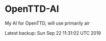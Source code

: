 # OpenTTD-AI
My AI for OpenTTD, will use primarily air

Latest backup: Sun Sep 22 11:31:02 UTC 2019
